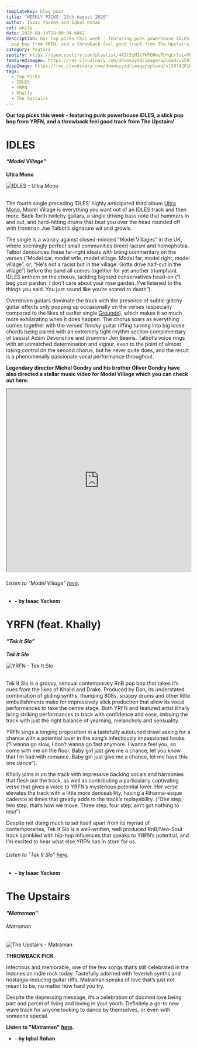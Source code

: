 ```yaml
---
templateKey: blog-post
title: "WEEKLY PICKS: 15th August 2020"
author: Isaac Yackem and Iqbal Rohan
col: white
date: 2020-08-14T18:00:34.606Z
description: Our top picks this week - featuring punk powerhouse IDLES, a slick
  pop bop from YRFN, and a throwback feel good track from The Upstairs!
category: feature
spotify: https://open.spotify.com/playlist/4AIf5zM1t7WFQHwuTbYqLr?si=VE9xPb6nTyqWavK62MTEKA
featuredimageo: https://res.cloudinary.com/ddomozydd/image/upload/v1597428155/THISWEEKBANNER_uir5j6.jpg
dispImage: https://res.cloudinary.com/ddomozydd/image/upload/v1597428168/bannerthisweek_jmqfem.jpg
tags:
  - Top Picks
  - IDLES
  - YRFN
  - Khally
  - The Upstairs
---
```

**Our top picks this week - featuring punk powerhouse IDLES, a slick pop bop from YRFN, and a throwback feel good track from The Upstairs!**

# IDLES

#### ***“Model Village”***

**Ultra Mono**

![IDLES - Ultra Mono](https://res.cloudinary.com/ddomozydd/image/upload/v1597429452/modelvborder_gbtp5s.jpg "IDLES - Ultra Mono")

\
The fourth single preceding IDLES’ highly anticipated third album [Ultra Mono](https://idlesband.bandcamp.com/album/ultra-mono), Model Village is everything you want out of an IDLES track and then more. Back-forth twitchy guitars, a single driving bass note that hammers in and out, and hard-hitting drums that beat you over the head rounded off with frontman Joe Talbot’s signature wit and growls.

The single is a warcry against closed-minded “Model Villages” in the UK, where seemingly perfect small communities breed racism and homophobia. Talbot denounces these far-right ideals with biting commentary on the verses (“Model car, model wife, model village. Model far, model right, model village”, or, “He's not a racist but in the village. Gotta drive half-cut in the village”) before the band all comes together for yet another triumphant IDLES anthem on the chorus, tackling bigoted conservatives head-on (“I beg your pardon. I don't care about your rose garden. I’ve listened to the things you said. You just sound like you’re scared to death”).

Overdriven guitars dominate the track with the presence of subtle glitchy guitar effects only popping up occasionally on the verses (especially compared to the likes of earlier single [Grounds](https://open.spotify.com/track/3oIJNO51cFmVptzE3iNPoA?si=5kwQag3WSRSxjS7hQWe0Jg)), which makes it so much more exhilarating when it does happen. The chorus soars as everything comes together with the verses’ finicky guitar riffing turning into big loose chords being paired with an extremely tight rhythm section complimentary of bassist Adam Devonshire and drummer Jon Beavis. Talbot’s voice rings with an unmatched determination and vigour, even to the point of almost losing control on the second chorus, but he never quite does, and the result is a phenomenally passionate vocal performance throughout.

**Legendary director Michel Gondry and his brother Oliver Gondry have also directed a stellar music video for Model Village which you can check out here:**

<div class="container cunt"><iframe class="wrapped-iframe" width="100%" height="500vh" src="https://www.youtube.com/embed/sjr11lGEBg4""frameborder="0" allowfullscreen></iframe></div>

###### Listen to "Model Village" [here](https://open.spotify.com/track/3JMWPEG2Pt2ZMV7moszBSc?si=RUclcE_HTDWphHFFzeh-iw).

* **\- by Isaac Yackem**

# YRFN (feat. Khally)

#### ***“Tek It Slo”***

***Tek It Slo***

![YRFN - Tek It Slo](https://res.cloudinary.com/ddomozydd/image/upload/v1597427854/TekItSlo_pdnop6.jpg "YRFN - Tek It Slo")

\
Tek It Slo is a groovy, sensual contemporary RnB pop bop that takes it’s cues from the likes of Khalid and Drake. Produced by Dan, its understated combination of gliding synths, thumping 808s, snappy drums and other little embellishments make for impressively slick production that allow its vocal performances to take the centre stage. Both YRFN and featured artist Khally bring striking performances to track with confidence and ease, imbuing the track with just the right balance of yearning, melancholy and sensuality.

YRFN sings a longing proposition in a tastefully autotuned drawl asking for a chance with a potential lover in the song’s infectiously impassioned hooks (“I wanna go slow, I don’t wanna go fast anymore. I wanna feel you, so come with me on the floor. Baby girl just give me a chance, let you know that I’m bad with romance. Baby girl just give me a chance, let me have this one dance”).

Khally joins in on the track with impressive backing vocals and harmonies that flesh out the track, as well as contributing a particularly captivating verse that gives a voice to YRFN’s mysterious potential lover. Her verse elevates the track with a little more danceability, having a Rihanna-esque cadence at times that greatly adds to the track’s replayability. (“One step, two step, that’s how we move. Three step, four step, ain’t got nothing to lose”)

Despite not doing much to set itself apart from its myriad of contemporaries, Tek It Slo is a well-written, well produced RnB/Neo-Soul track sprinkled with hip-hop influences that speaks to YRFN’s potential, and I’m excited to hear what else YRFN has in store for us.

###### Listen to "Tek It Slo" [here](https://open.spotify.com/track/2bJbOWTa5tT9s3AiWHYVLc?si=Q__PuBVRSreKiv5wfj8PLA).

* **\- by Isaac Yackem**

# The Upstairs

#### ***"Matraman"***

###### Matraman

![The Upstairs - Matraman](https://res.cloudinary.com/ddomozydd/image/upload/v1597427874/Matraman_w64cnq.jpg "The Upstairs - Matraman")

**THROWBACK PICK**

Infectious and memorable, one of the few songs that’s still celebrated in the Indonesian indie rock today. Tastefully adorned with feverish synths and nostalgia-inducing guitar riffs, Matraman speaks of love that’s just not meant to be, no matter how hard you try.

Despite the depressing message, it’s a celebration of doomed love being part and parcel of living and loving in your youth. Definitely a go-to new wave track for anyone looking to dance by themselves, or even with someone special.

**Listen to "Matraman"** [](https://open.spotify.com/track/2bJbOWTa5tT9s3AiWHYVLc?si=Q__PuBVRSreKiv5wfj8PLA)**[here](https://open.spotify.com/track/6mvnlHczAMdRctsgfbA4tY?si=M_-wVvb9Smu_mg3kD6ntrQ).**

* **\- by Iqbal Rohan**